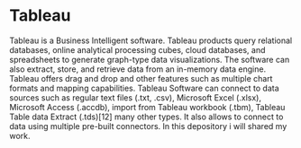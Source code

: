 # Tableau
Tableau is a Business Intelligent software.
Tableau products query relational databases, online analytical processing cubes, cloud databases, and spreadsheets to generate graph-type data visualizations. The software can also extract, store, and retrieve data from an in-memory data engine.
Tableau offers drag and drop and other features such as multiple chart formats and mapping capabilities.
Tableau Software can connect to data sources such as regular text files (.txt, .csv), Microsoft Excel (.xlsx), Microsoft Access (.accdb), import from Tableau workbook (.tbm), Tableau Table data Extract (.tds)[12]  many other types. It also allows to connect to data using multiple pre-built connectors.
In this depository i will shared my work.
